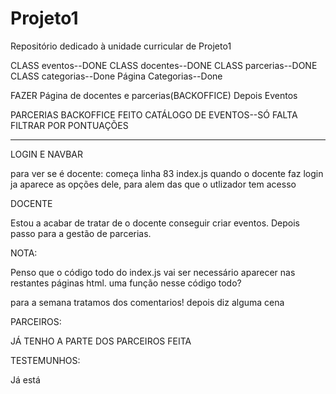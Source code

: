 # Projeto1
Repositório dedicado à unidade curricular de Projeto1

CLASS eventos--DONE
CLASS docentes--DONE
CLASS parcerias--DONE
CLASS categorias--Done 
Página Categorias--Done

FAZER Página de docentes e parcerias(BACKOFFICE)
Depois Eventos

PARCERIAS BACKOFFICE FEITO
CATÁLOGO DE EVENTOS--SÓ FALTA FILTRAR POR PONTUAÇÕES

-----------------------------------------------------------------------------
LOGIN E NAVBAR

para ver se é docente: começa linha 83 index.js
quando o docente faz login ja aparece as opções dele, para alem
das que o utlizador tem acesso

DOCENTE

Estou a acabar de tratar de o docente conseguir criar eventos. Depois passo para
a gestão de parcerias.

NOTA:

Penso que o código todo do index.js vai ser necessário aparecer nas restantes 
páginas html. uma função nesse código todo? 

para a semana tratamos dos comentarios!
depois diz alguma cena

PARCEIROS:


JÁ TENHO A PARTE DOS PARCEIROS FEITA


TESTEMUNHOS:

Já está
